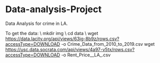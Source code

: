# Data-analysis-Project
Data Analysis for crime in LA.

To get the data: \\
mkdir img \\
cd data \\
wget https://data.lacity.org/api/views/63jg-8b9z/rows.csv?accessType=DOWNLOAD -o Crime_Data_from_2010_to_2019.csv
wget https://usc.data.socrata.com/api/views/4a97-v5tx/rows.csv?accessType=DOWNLOAD -o Rent_Price__LA_.csv
